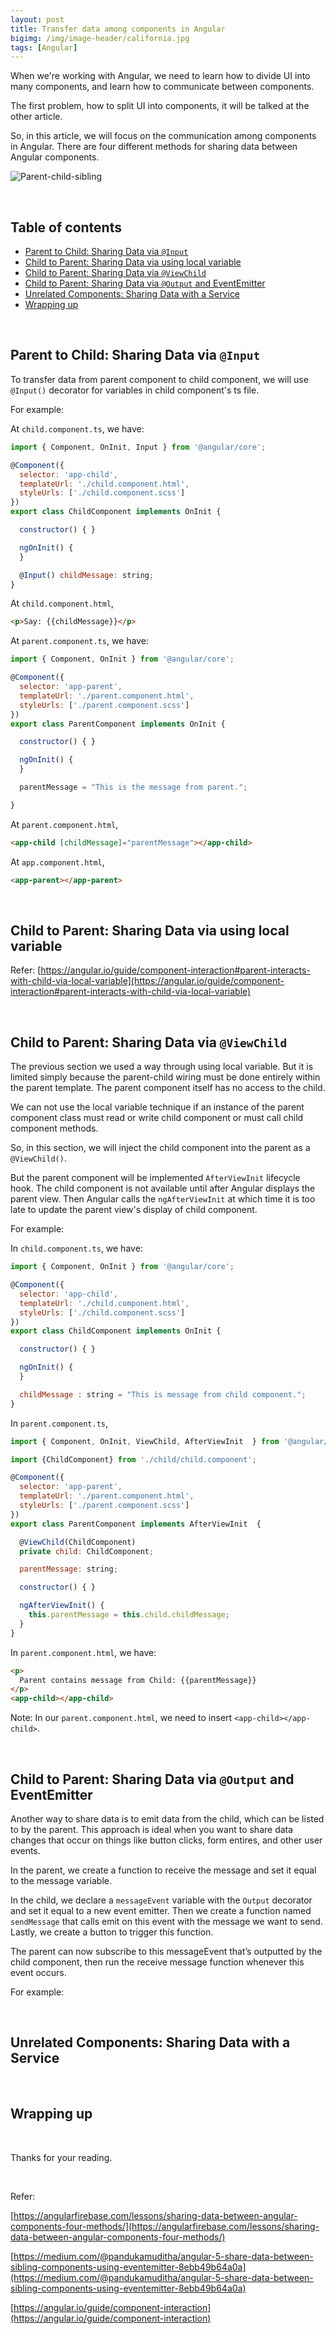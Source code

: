 ```yaml
---
layout: post
title: Transfer data among components in Angular
bigimg: /img/image-header/california.jpg
tags: [Angular]
---
```


When we're working with Angular, we need to learn how to divide UI into many components, and learn how to communicate between components. 

The first problem, how to split UI into components, it will be talked at the other article. 

So, in this article, we will focus on the communication among components in Angular. There are four different methods for sharing data between Angular components.

![Parent-child-sibling](../img/Angular-architecture/sharing-data-components/parent-child-sibling-components.png)

<br>

## Table of contents
- [Parent to Child: Sharing Data via ```@Input```](#parent-to-child-sharing-data-via-@input)
- [Child to Parent: Sharing Data via using local variable](#child-to-parent-sharing-data-via-using-local-variable)
- [Child to Parent: Sharing Data via ```@ViewChild```](#child-to-parent-sharing-data-via-@viewchild)
- [Child to Parent: Sharing Data via ```@Output``` and EventEmitter](#child-to-parent-sharing-data-via-@output-and-eventemitter)
- [Unrelated Components: Sharing Data with a Service](#unrelated-components-sharing-data-with-a-service)
- [Wrapping up](#wrapping-up)


<br>

## Parent to Child: Sharing Data via ```@Input```
To transfer data from parent component to child component, we will use ```@Input()``` decorator for variables in child component's ts file.

For example: 

At ```child.component.ts```, we have:

```javascript
import { Component, OnInit, Input } from '@angular/core';

@Component({
  selector: 'app-child',
  templateUrl: './child.component.html',
  styleUrls: ['./child.component.scss']
})
export class ChildComponent implements OnInit {

  constructor() { }

  ngOnInit() {
  }

  @Input() childMessage: string;
}
```

At ```child.component.html```, 

```html
<p>Say: {{childMessage}}</p>
```

At ```parent.component.ts```, we have:

```javascript
import { Component, OnInit } from '@angular/core';

@Component({
  selector: 'app-parent',
  templateUrl: './parent.component.html',
  styleUrls: ['./parent.component.scss']
})
export class ParentComponent implements OnInit {

  constructor() { }

  ngOnInit() {
  }

  parentMessage = "This is the message from parent.";

}
```

At ```parent.component.html```, 

```html
<app-child [childMessage]="parentMessage"></app-child>
```

At ```app.component.html```, 

```html
<app-parent></app-parent>
```

<br>

## Child to Parent: Sharing Data via using local variable

Refer: [https://angular.io/guide/component-interaction#parent-interacts-with-child-via-local-variable](https://angular.io/guide/component-interaction#parent-interacts-with-child-via-local-variable)


<br>

## Child to Parent: Sharing Data via ```@ViewChild```
The previous section we used a way through using local variable. But it is limited simply because the parent-child wiring must be done entirely within the parent template. The parent component itself has no access to the child.

We can not use the local variable technique if an instance of the parent component class must read or write child component or must call child component methods.

So, in this section, we will inject the child component into the parent as a ```@ViewChild()```.

But the parent component will be implemented ```AfterViewInit``` lifecycle hook. The child component is not available until after Angular displays the parent view. Then Angular calls the ```ngAfterViewInit``` at which time it is too late to update the parent view's display of child component.

For example: 

In ```child.component.ts```, we have:

```javascript
import { Component, OnInit } from '@angular/core';

@Component({
  selector: 'app-child',
  templateUrl: './child.component.html',
  styleUrls: ['./child.component.scss']
})
export class ChildComponent implements OnInit {

  constructor() { }

  ngOnInit() {
  }

  childMessage : string = "This is message from child component.";
}
```

In ```parent.component.ts```, 

```javascript
import { Component, OnInit, ViewChild, AfterViewInit  } from '@angular/core';

import {ChildComponent} from './child/child.component';

@Component({
  selector: 'app-parent',
  templateUrl: './parent.component.html',
  styleUrls: ['./parent.component.scss']
})
export class ParentComponent implements AfterViewInit  {

  @ViewChild(ChildComponent) 
  private child: ChildComponent;

  parentMessage: string;

  constructor() { }

  ngAfterViewInit() {
    this.parentMessage = this.child.childMessage;
  }
}
```

In ```parent.component.html```, we have:

```html
<p>
  Parent contains message from Child: {{parentMessage}}
</p>
<app-child></app-child>
```

Note: In our ```parent.component.html```, we need to insert ```<app-child></app-child>```. 



<br>

## Child to Parent: Sharing Data via ```@Output``` and EventEmitter
Another way to share data is to emit data from the child, which can be listed to by the parent. This approach is ideal when you want to share data changes that occur on things like button clicks, form entires, and other user events.

In the parent, we create a function to receive the message and set it equal to the message variable.

In the child, we declare a ```messageEvent``` variable with the ```Output``` decorator and set it equal to a new event emitter. Then we create a function named ```sendMessage``` that calls emit on this event with the message we want to send. Lastly, we create a button to trigger this function.

The parent can now subscribe to this messageEvent that’s outputted by the child component, then run the receive message function whenever this event occurs.

For example: 





<br>

## Unrelated Components: Sharing Data with a Service





<br>

## Wrapping up




<br>

Thanks for your reading.

<br>

Refer: 

[https://angularfirebase.com/lessons/sharing-data-between-angular-components-four-methods/](https://angularfirebase.com/lessons/sharing-data-between-angular-components-four-methods/)

[https://medium.com/@pandukamuditha/angular-5-share-data-between-sibling-components-using-eventemitter-8ebb49b64a0a](https://medium.com/@pandukamuditha/angular-5-share-data-between-sibling-components-using-eventemitter-8ebb49b64a0a)

[https://angular.io/guide/component-interaction](https://angular.io/guide/component-interaction)